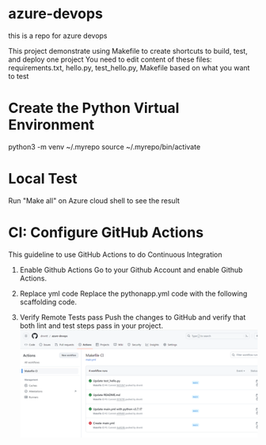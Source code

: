 # azure-devops
this is a repo for azure devops

This project demonstrate using Makefile to create shortcuts to  build, test, and deploy one project
You need to edit content of these files: requirements.txt, hello.py, test_hello.py, Makefile based on what you want to test

# Create the Python Virtual Environment
python3 -m venv ~/.myrepo
source ~/.myrepo/bin/activate

# Local Test
Run "Make all" on Azure cloud shell to see the result

# CI: Configure GitHub Actions
This guideline to use GitHub Actions to do Continuous Integration 

1. Enable Github Actions
Go to your Github Account and enable Github Actions.

2. Replace yml code
Replace the pythonapp.yml code with the following scaffolding code.

4. Verify Remote Tests pass
Push the changes to GitHub and verify that both lint and test steps pass in your project.
![GitHub Action result](github%20action%203.PNG?raw=true "Optional Title")
